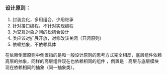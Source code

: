 ### 设计原则：
1. 封装变化，多用组合，少用继承
2. 针对接口编程，不针对实现编程
3. 为交互对象之间的松耦合设计
4. 类应该对扩展开放，对修改该关闭（开闭原则）
5. 依赖抽象，不依赖具体


在依赖倒置原则中倒置指的是和一般设计原则的思考方式完全相反，底层组件依赖高层的抽象，同样的高层组件现在也依赖相同的组件
，倒置是：高层与底层模块现在依赖相同的抽象（同一抽象类）。